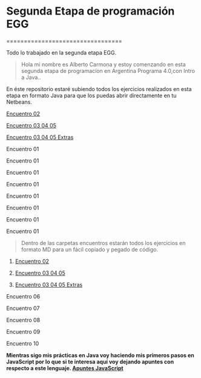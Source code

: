 # Segunda Etapa de programación EGG
 =================================

Todo lo trabajado en la segunda etapa EGG.
>Hola mi nombre es Alberto Carmona y estoy comenzando en esta segunda etapa de programacíon en Argentina Programa 4.0,con Intro a Java..

En éste repositorio estaré subiendo todos los ejercicios realizados en esta etapa en formato Java para que los puedas abrir directamente en tu Netbeans.

<a href="https://github.com/btocarmona2021/SegundaEtapaEGG/tree/master/SegundaEtapa/src/Encuentro_02_03" target="_blank">Encuentro 02
</a>

<a href="https://github.com/btocarmona2021/SegundaEtapaEGG/tree/master/SegundaEtapa/src/Encuentro_04_05_06" target="_blank">Encuentro 03 04 05</a>

<a href="https://github.com/btocarmona2021/SegundaEtapaEGG/tree/master/SegundaEtapa/src/Encuentro_04_05_06_Extras" target="_blank">Encuentro 03 04 05 Extras</a>

Encuentro 01

Encuentro 01

Encuentro 01

Encuentro 01

Encuentro 01

Encuentro 01

Encuentro 01

Encuentro 01



>Dentro de las carpetas encuentros estarán todos los ejercicios en formato MD para un fácil copiado y pegado de código.

1. <a href="https://github.com/btocarmona2021/SegundaEtapaEGG/tree/master/Encuentro%2002" target="_blank">Encuentro 02</a> 

1. <a href="https://github.com/btocarmona2021/SegundaEtapaEGG/tree/master/Encuentro%2003%2004%2005" target="_blank">Encuentro 03 04 05</a>


1. <a href="https://github.com/btocarmona2021/SegundaEtapaEGG/tree/master/Encuentro%2003%2004%2005%20Extras" target="_blank">Encuentro 03 04 05 Extras</a> 

Encuentro 06

Encuentro 07

Encuentro 08

Encuentro 09

Encuentro 10

**Mientras sigo mis prácticas en Java voy haciendo mis primeros pasos en JavaScript por lo que si te interesa aquí voy dejando apuntes con respecto a este lenguaje. <a href="https://github.com/btocarmona2021/SegundaEtapaEGG/tree/master/Primeros%20pasos%20en%20JavaScript" target="_blank">Apuntes JavaScript</a>**